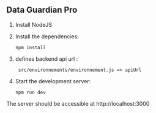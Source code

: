 ## Data Guardian Pro
1. Install NodeJS

1. Install the dependencies:

    ```npm install ```

2. defines backend api url :

    ``` src/environnements/environnement.js => apiUrl```

3. Start the development server:

    ``` npm run dev ```


The server should be accessible at http://localhost:3000